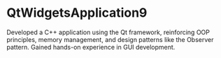 # QtWidgetsApplication9

Developed a C++ application using the Qt framework, reinforcing OOP principles, memory management, and design patterns like the Observer pattern. Gained hands-on experience in GUI development.
